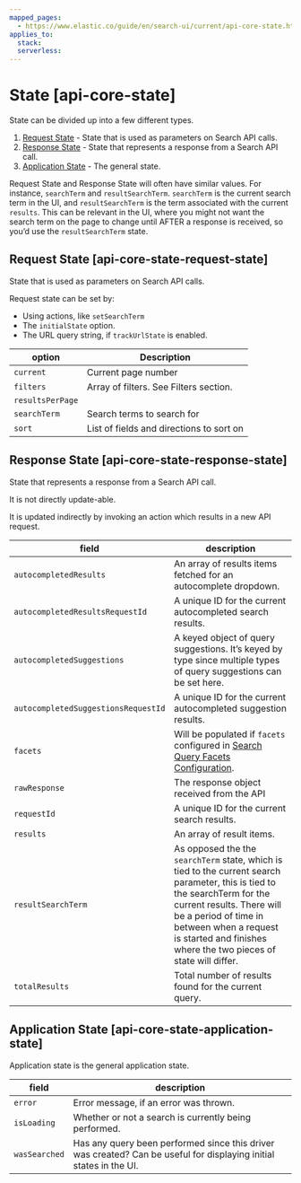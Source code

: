 ```yaml
---
mapped_pages:
  - https://www.elastic.co/guide/en/search-ui/current/api-core-state.html
applies_to:
  stack:
  serverless:
---
```


# State [api-core-state]

State can be divided up into a few different types.

1. [Request State](#api-core-state-request-state) - State that is used as parameters on Search API calls.
2. [Response State](#api-core-state-response-state) - State that represents a response from a Search API call.
3. [Application State](#api-core-state-application-state) - The general state.

Request State and Response State will often have similar values. For instance, `searchTerm` and `resultSearchTerm`. `searchTerm` is the current search term in the UI, and `resultSearchTerm` is the term associated with the current `results`. This can be relevant in the UI, where you might not want the search term on the page to change until AFTER a response is received, so you’d use the `resultSearchTerm` state.

## Request State [api-core-state-request-state]

State that is used as parameters on Search API calls.

Request state can be set by:

- Using actions, like `setSearchTerm`
- The `initialState` option.
- The URL query string, if `trackUrlState` is enabled.

| option           | Description                              |
| ---------------- | ---------------------------------------- |
| `current`        | Current page number                      |
| `filters`        | Array of filters. See Filters section.   |
| `resultsPerPage` |                                          |
| `searchTerm`     | Search terms to search for               |
| `sort`           | List of fields and directions to sort on |

## Response State [api-core-state-response-state]

State that represents a response from a Search API call.

It is not directly update-able.

It is updated indirectly by invoking an action which results in a new API request.

| field                               | description                                                                                                                                                                                                                                                               |
| ----------------------------------- | ------------------------------------------------------------------------------------------------------------------------------------------------------------------------------------------------------------------------------------------------------------------------- |
| `autocompletedResults`              | An array of results items fetched for an autocomplete dropdown.                                                                                                                                                                                                           |
| `autocompletedResultsRequestId`     | A unique ID for the current autocompleted search results.                                                                                                                                                                                                                 |
| `autocompletedSuggestions`          | A keyed object of query suggestions. It’s keyed by type since multiple types of query suggestions can be set here.                                                                                                                                                        |
| `autocompletedSuggestionsRequestId` | A unique ID for the current autocompleted suggestion results.                                                                                                                                                                                                             |
| `facets`                            | Will be populated if `facets` configured in [Search Query Facets Configuration](/reference/api-core-configuration.md#api-core-configuration-facets).                                                                                                                      |
| `rawResponse`                       | The response object received from the API                                                                                                                                                                                                                                 |
| `requestId`                         | A unique ID for the current search results.                                                                                                                                                                                                                               |
| `results`                           | An array of result items.                                                                                                                                                                                                                                                 |
| `resultSearchTerm`                  | As opposed the the `searchTerm` state, which is tied to the current search parameter, this is tied to the searchTerm for the current results. There will be a period of time in between when a request is started and finishes where the two pieces of state will differ. |
| `totalResults`                      | Total number of results found for the current query.                                                                                                                                                                                                                      |

## Application State [api-core-state-application-state]

Application state is the general application state.

| field         | description                                                                                                        |
| ------------- | ------------------------------------------------------------------------------------------------------------------ |
| `error`       | Error message, if an error was thrown.                                                                             |
| `isLoading`   | Whether or not a search is currently being performed.                                                              |
| `wasSearched` | Has any query been performed since this driver was created? Can be useful for displaying initial states in the UI. |
